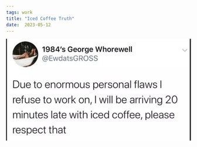 ```yaml
---
tags: work
title: "Iced Coffee Truth"
date:  2023-05-12
---
```


![ icedcoffee.png](https://raw.githubusercontent.com/muneer78/muneer78.github.io/master/images/icedcoffee.png)
        
